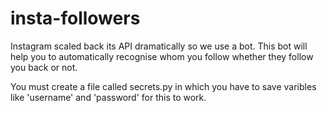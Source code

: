 # insta-followers
Instagram scaled back its API dramatically so we use a bot.
This bot will help you to automatically recognise whom you follow whether they follow you back or not.

You must create a file called secrets.py in which you have to save varibles like 'username' and 'password' for this to work.
